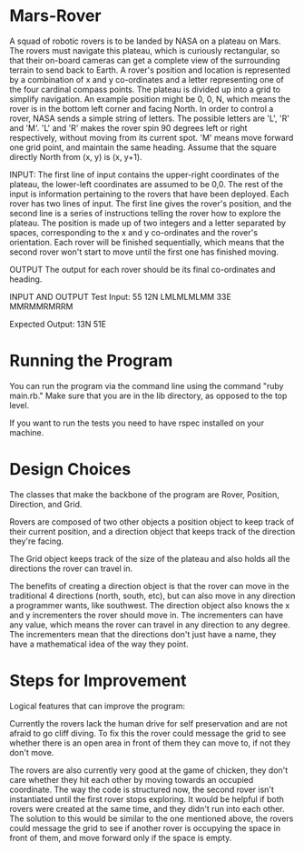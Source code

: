 Mars-Rover
==========

A squad of robotic rovers is to be landed by NASA on a plateau on Mars. The rovers must navigate this plateau, which is curiously rectangular, so that their on-board cameras can get a complete view of the surrounding terrain to send back to Earth.
A rover's position and location is represented by a combination of x and y co-ordinates and a letter representing one of the four cardinal compass points. The plateau is divided up into a grid to simplify navigation. An example position might be 0, 0, N, which means the rover is in the bottom left corner and facing North.
In order to control a rover, NASA sends a simple string of letters. The possible letters are 'L', 'R' and 'M'. 'L' and 'R' makes the rover spin 90 degrees left or right respectively, without moving from its current spot. 'M' means move forward one grid point, and maintain the same heading.
Assume that the square directly North from (x, y) is (x, y+1).

INPUT:
The first line of input contains the upper-right coordinates of the plateau, the lower-left coordinates are assumed to be 0,0.
The rest of the input is information pertaining to the rovers that have been deployed. Each rover has two lines of input. The first line gives the rover's position, and the second line is a series of instructions telling the rover how to explore the plateau.
The position is made up of two integers and a letter separated by spaces, corresponding to the x and y co-ordinates and the rover's orientation.
Each rover will be finished sequentially, which means that the second rover won't start to move until the first one has finished moving.

OUTPUT
The output for each rover should be its final co-ordinates and heading.

INPUT AND OUTPUT
Test Input:
55
12N LMLMLMLMM 33E MMRMMRMRRM

Expected Output:
13N
51E

Running the Program
==========

You can run the program via the command line using the command "ruby main.rb." Make sure that you are in the lib directory, as opposed to the top level.

If you want to run the tests you need to have rspec installed on your machine. 

Design Choices
==========

The classes that make the backbone of the program are Rover, Position, Direction, and Grid. 

Rovers are composed of two other objects a position object to keep track of their current position, and a direction object that keeps track of the direction they're facing. 

The Grid object keeps track of the size of the plateau and also holds all the directions the rover can travel in.

The benefits of creating a direction object is that the rover can move in the traditional 4 directions (north, south, etc), but can also move in any direction a programmer wants, like southwest. The direction object also knows the x and y incrementers the rover should move in. The incrementers can have any value, which means the rover can travel in any direction to any degree. The incrementers mean that the directions don't just have a name, they have a mathematical idea of the way they point. 

Steps for Improvement
==========

Logical features that can improve the program: 

Currently the rovers lack the human drive for self preservation and are not afraid to go cliff diving. To fix this the rover could message the grid to see whether there is an open area in front of them they can move to, if not they don't move.

The rovers are also currently very good at the game of chicken, they don't care whether they hit each other by moving towards an occupied coordinate. The way the code is structured now, the second rover isn't instantiated until the first rover stops exploring. It would be helpful if both rovers were created at the same time, and they didn't run into each other. The solution to this would be similar to the one mentioned above, the rovers could message the grid to see if another rover is occupying the space in front of them, and move forward only if the space is empty. 


